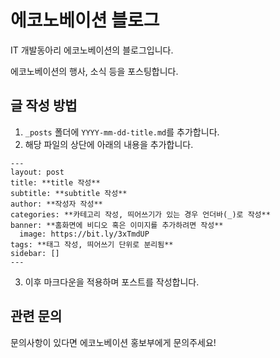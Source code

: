 # 에코노베이션 블로그

IT 개발동아리 에코노베이션의 블로그입니다.

에코노베이션의 행사, 소식 등을 포스팅합니다.

## 글 작성 방법

1. `_posts` 폴더에 `YYYY-mm-dd-title.md`를 추가합니다.
2. 해당 파일의 상단에 아래의 내용을 추가합니다.

```
---
layout: post
title: **title 작성**
subtitle: **subtitle 작성**
author: **작성자 작성**
categories: **카테고리 작성, 띄어쓰기가 있는 경우 언더바(_)로 작성**
banner: **홈화면에 비디오 혹은 이미지를 추가하려면 작성**
  image: https://bit.ly/3xTmdUP
tags: **태그 작성, 띄어쓰기 단위로 분리됨**
sidebar: []
---
```

3. 이후 마크다운을 적용하며 포스트를 작성합니다.

## 관련 문의

문의사항이 있다면 에코노베이션 홍보부에게 문의주세요!
